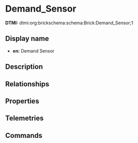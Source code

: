 # Demand_Sensor
**DTMI:** dtmi:org:brickschema:schema:Brick:Demand_Sensor;1
## Display name
- **en:** Demand Sensor
## Description
## Relationships
## Properties
## Telemetries
## Commands
